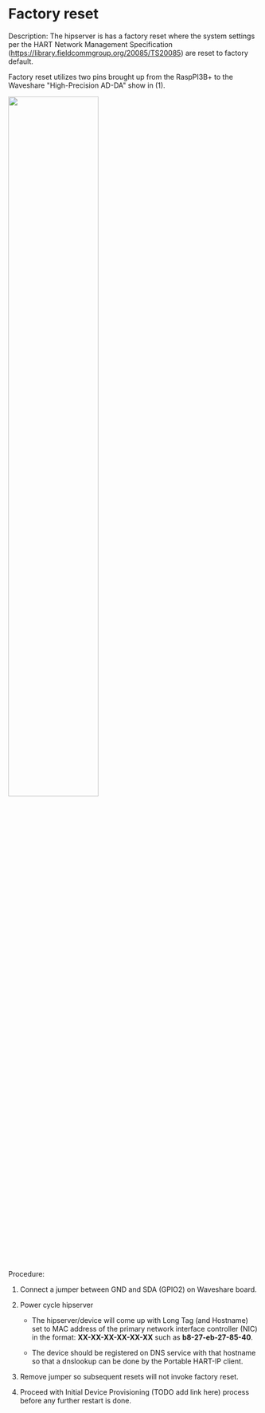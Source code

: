 # Factory reset

Description:  The hipserver is has a factory reset where the system settings per the HART Network Management Specification (https://library.fieldcommgroup.org/20085/TS20085) are reset to factory default.

Factory reset utilizes two pins brought up from the RaspPI3B+ to the Waveshare "High-Precision AD-DA" show in (1).

<img src="https://github.com/FieldCommGroup/HART-IP-Developer-Kit/blob/master/media/Screen%20Shot%202019-10-07%20at%2012.05.34%20.png" width=60%>

Procedure:
1. Connect a jumper between GND and SDA (GPIO2) on Waveshare board.
1. Power cycle hipserver

    - The hipserver/device will come up with Long Tag (and Hostname) set to MAC address of the primary network interface controller (NIC) in the format:  **XX-XX-XX-XX-XX-XX** such as **b8-27-eb-27-85-40**.

    - The device should be registered on DNS service with that hostname so that a dnslookup can be done by the Portable HART-IP client.

1. Remove jumper so subsequent resets will not invoke factory reset.

1. Proceed with Initial Device Provisioning (TODO add link here) process before any further restart is done.
